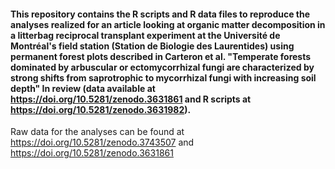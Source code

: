 #### This repository contains the R scripts and R data files to reproduce the analyses realized for an article looking at organic matter decomposition in a litterbag reciprocal transplant experiment at the Université de Montréal's field station (Station de Biologie des Laurentides) using permanent forest plots described in Carteron et al. "Temperate forests dominated by arbuscular or ectomycorrhizal fungi are characterized by strong shifts from saprotrophic to mycorrhizal fungi with increasing soil depth" In review (data available at https://doi.org/10.5281/zenodo.3631861 and R scripts at https://doi.org/10.5281/zenodo.3631982).

Raw data for the analyses can be found at https://doi.org/10.5281/zenodo.3743507 and https://doi.org/10.5281/zenodo.3631861
